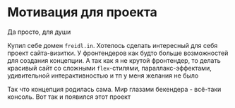 # Мотивация для проекта
Да просто, для души

Купил себе домен `freidl.in`. Хотелось сделать интересный
для себя проект сайта-визитки. У фронтендеров как будто
больше возможностей для создания концепции. А так как я
не крутой фронтендер, то делать красивый сайт со сложными
`flex`-стилями, параллакс-эффектами, удивительной интерактивностью
и тп у меня желания не было

Так что концепция родилась сама. Мир глазами бекендера -
всё-таки консоль. Вот так и появился этот проект